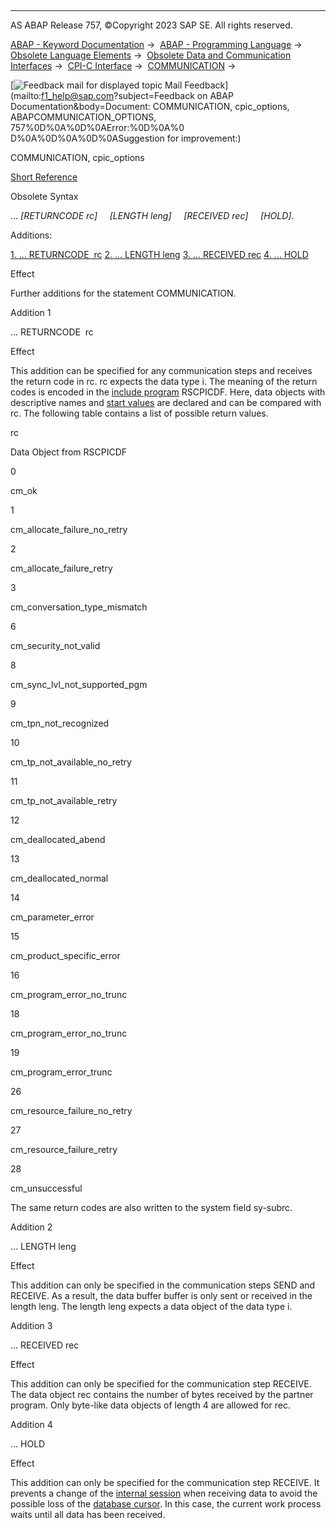   

* * *

AS ABAP Release 757, ©Copyright 2023 SAP SE. All rights reserved.

[ABAP - Keyword Documentation](https://help.sap.com/doc/abapdocu_757_index_htm/7.57/en-US/abenabap.htm) →  [ABAP - Programming Language](https://help.sap.com/doc/abapdocu_757_index_htm/7.57/en-US/abenabap_reference.htm) →  [Obsolete Language Elements](https://help.sap.com/doc/abapdocu_757_index_htm/7.57/en-US/abenabap_obsolete.htm) →  [Obsolete Data and Communication Interfaces](https://help.sap.com/doc/abapdocu_757_index_htm/7.57/en-US/abenextern_obsolete.htm) →  [CPI-C Interface](https://help.sap.com/doc/abapdocu_757_index_htm/7.57/en-US/abenabap_cpic.htm) →  [COMMUNICATION](https://help.sap.com/doc/abapdocu_757_index_htm/7.57/en-US/abapcommunication.htm) → 

 [![](Mail.gif?object=Mail.gif&sap-language=EN "Feedback mail for displayed topic") Mail Feedback](mailto:f1_help@sap.com?subject=Feedback on ABAP Documentation&body=Document: COMMUNICATION, cpic_options, ABAPCOMMUNICATION_OPTIONS, 757%0D%0A%0D%0AError:%0D%0A%0
D%0A%0D%0A%0D%0ASuggestion for improvement:)

COMMUNICATION, cpic\_options

[Short Reference](https://help.sap.com/doc/abapdocu_757_index_htm/7.57/en-US/abapcommunication_shortref.htm)

Obsolete Syntax

... *\[*RETURNCODE rc*\]*
    *\[*LENGTH leng*\]*
    *\[*RECEIVED rec*\]*
    *\[*HOLD*\]*.

Additions:

[1\. ... RETURNCODE  rc](#!ABAP_ADDITION_1@1@)
[2\. ... LENGTH leng](#!ABAP_ADDITION_2@2@)
[3\. ... RECEIVED rec](#!ABAP_ADDITION_3@3@)
[4\. ... HOLD](#!ABAP_ADDITION_4@4@)

Effect

Further additions for the statement COMMUNICATION.

Addition 1   

... RETURNCODE  rc

Effect

This addition can be specified for any communication steps and receives the return code in rc. rc expects the data type i. The meaning of the return codes is encoded in the [include program](https://help.sap.com/doc/abapdocu_757_index_htm/7.57/en-US/abeninclude_program_glosry.htm "Glossary Entry") RSCPICDF. Here, data objects with descriptive names and [start values](https://help.sap.com/doc/abapdocu_757_index_htm/7.57/en-US/abenstart_value_glosry.htm "Glossary Entry") are declared and can be compared with rc. The following table contains a list of possible return values.

rc

Data Object from RSCPICDF

0

cm\_ok

1

cm\_allocate\_failure\_no\_retry

2

cm\_allocate\_failure\_retry

3

cm\_conversation\_type\_mismatch

6

cm\_security\_not\_valid

8

cm\_sync\_lvl\_not\_supported\_pgm

9

cm\_tpn\_not\_recognized

10

cm\_tp\_not\_available\_no\_retry

11

cm\_tp\_not\_available\_retry

12

cm\_deallocated\_abend

13

cm\_deallocated\_normal

14

cm\_parameter\_error

15

cm\_product\_specific\_error

16

cm\_program\_error\_no\_trunc

18

cm\_program\_error\_no\_trunc

19

cm\_program\_error\_trunc

26

cm\_resource\_failure\_no\_retry

27

cm\_resource\_failure\_retry

28

cm\_unsuccessful

The same return codes are also written to the system field sy-subrc.

Addition 2   

... LENGTH leng

Effect

This addition can only be specified in the communication steps SEND and RECEIVE. As a result, the data buffer buffer is only sent or received in the length leng. The length leng expects a data object of the data type i.

Addition 3   

... RECEIVED rec

Effect

This addition can only be specified for the communication step RECEIVE. The data object rec contains the number of bytes received by the partner program. Only byte-like data objects of length 4 are allowed for rec.

Addition 4   

... HOLD

Effect

This addition can only be specified for the communication step RECEIVE. It prevents a change of the [internal session](https://help.sap.com/doc/abapdocu_757_index_htm/7.57/en-US/abeninternal_session_glosry.htm "Glossary Entry") when receiving data to avoid the possible loss of the [database cursor](https://help.sap.com/doc/abapdocu_757_index_htm/7.57/en-US/abendatabase_cursor_glosry.htm "Glossary Entry"). In this case, the current work process waits until all data has been received.